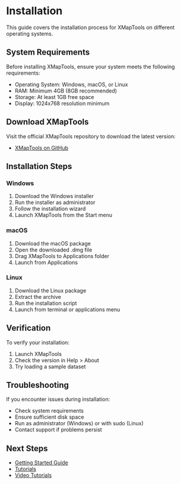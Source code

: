 # Installation

This guide covers the installation process for XMapTools on different operating systems.

## System Requirements

Before installing XMapTools, ensure your system meets the following requirements:

- Operating System: Windows, macOS, or Linux
- RAM: Minimum 4GB (8GB recommended)
- Storage: At least 1GB free space
- Display: 1024x768 resolution minimum

## Download XMapTools

Visit the official XMapTools repository to download the latest version:
- [XMapTools on GitHub](https://github.com/xmaptools)

## Installation Steps

### Windows
1. Download the Windows installer
2. Run the installer as administrator
3. Follow the installation wizard
4. Launch XMapTools from the Start menu

### macOS
1. Download the macOS package
2. Open the downloaded .dmg file
3. Drag XMapTools to Applications folder
4. Launch from Applications

### Linux
1. Download the Linux package
2. Extract the archive
3. Run the installation script
4. Launch from terminal or applications menu

## Verification

To verify your installation:
1. Launch XMapTools
2. Check the version in Help > About
3. Try loading a sample dataset

## Troubleshooting

If you encounter issues during installation:
- Check system requirements
- Ensure sufficient disk space
- Run as administrator (Windows) or with sudo (Linux)
- Contact support if problems persist

## Next Steps

- [Getting Started Guide](./getting-started.md)
- [Tutorials](./tutorials.md)
- [Video Tutorials](./videos.md)